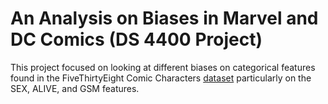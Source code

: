 # An Analysis on Biases in Marvel and DC Comics (DS 4400 Project)

This project focused on looking at different biases on categorical features found in the FiveThirtyEight Comic Characters [dataset](https://github.com/fivethirtyeight/data/tree/master/comic-characters) particularly on the SEX, ALIVE, and GSM features.
